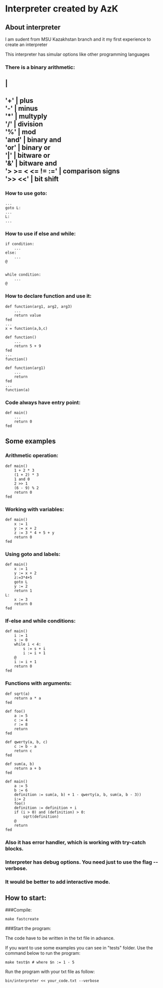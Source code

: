 # Interpreter created by AzK

## About interpreter

I am sudent from MSU Kazakhstan branch and it my first experience to create an interpreter  

This interpreter has simular options like other programming languages

### There is a binary arithmetic:
|
-----------------------------------
'+' | plus  
'-' | minus  
'*' | multyply  
'/' | division  
'%' | mod  
'and' | binary and  
'or' | binary or  
'|' | bitware or  
'&' | bitware and  
'> >= < <= != :=' | comparison signs  
'>> <<' | bit shift
------------------------------------

### How to use goto:
	
	...
	goto L: 
	...
	L:
	...

### How to use if else and while:

	if condition:
		...
	else:
		...
	@


	while condition:
		...
	@

### How to declare function and use it:

	def function(arg1, arg2, arg3)
		...
		return value
	fed
	...
	x = function(a,b,c)	

	def function()
		...
		return 5 + 9
	fed
	...
	function()

	def function(arg1)
		...
		return
	fed
	...
	function(a)

### Code always have entry point:

	def main()
		...
		return 0
	fed

## Some examples

### Arithmetic operation:

	def main()
		1 + 2 * 3
		(1 + 2) * 3
		1 and 0
		2 >> 1
		(6 - 9) % 2
		return 0
	fed

### Working with variables:

	def main()
		x := 1
		y := x + 2
		z := 3 * 4 + 5 + y
		return 0
	fed

### Using goto and labels:

	def main()
		x := 1
		y := x + 2
		z:=3*4+5
		goto L
		y := 2
		return 1
	L: 
		x := 3
		return 0
	fed

### If-else and while conditions:

	def main()
		i := 1
		s := 0
		while i < 4:
			s := s + i
			i := i + 1
		@
		i := i + 1
		return 0
	fed

### Functions with arguments:

	def sqrt(a)
		return a * a
	fed

	def foo()
		a := 5
		c := 4
		r := 8
		return
	fed

	def qwerty(a, b, c)
		c := b - a
		return c
	fed

	def sum(a, b)
		return a + b
	fed

	def main()
		a := 5
		b := 6
		definition := sum(a, b) + 1 - qwerty(a, b, sum(a, b - 3))
		i:= 2
		foo()
		definition := definition + i
		if (i > 0) and (definition) > 0:
			sqrt(definition)
		@
		return
	fed

### Also it has error handler, which is working with try-catch blocks.

### Interpreter has debug options. You need just to use the flag **--verbose**.

### It would be better to add interactive mode.

## How to start:

###Compile:

	make fastcreate

###Start the program:

The code have to be written in the txt file in advance.

If you want to use some examples you can see in "tests" folder. Use the command below to run the program:
	
	make test$n # where $n := 1 - 5

Run the program with your txt file as follow:

	bin/interpreter << your_code.txt --verbose 